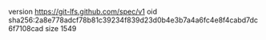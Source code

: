 version https://git-lfs.github.com/spec/v1
oid sha256:2a8e778adcf78b81c39234f839d23d0b4e3b7a4a6fc4e8f4cabd7dc6f7108cad
size 1549
